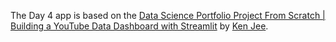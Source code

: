 The Day 4 app is based on the [Data Science Portfolio Project From Scratch | Building a YouTube Data Dashboard with Streamlit](https://youtu.be/Yk-unX4KnV4) by [Ken Jee](https://twitter.com/KenJee_DS).
